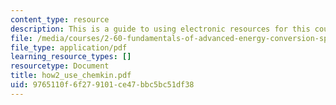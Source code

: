 ```yaml
---
content_type: resource
description: This is a guide to using electronic resources for this course.
file: /media/courses/2-60-fundamentals-of-advanced-energy-conversion-spring-2004/9765110f6f279101ce47bbc5bc51df38_how2_use_chemkin.pdf
file_type: application/pdf
learning_resource_types: []
resourcetype: Document
title: how2_use_chemkin.pdf
uid: 9765110f-6f27-9101-ce47-bbc5bc51df38
---
```

